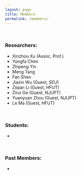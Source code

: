 ```yaml
---
layout: page
title: Members
permalink: /members/
---
```


<br>

### Researchers:

- Xinzhou Xu (Assoc. Prof.)
- Yongfa Chen
- Zhipeng Yin
- Meng Tang
- Fan Shen
- Jiaxin Wu (Guest, SEU)
- Ziqian Li (Guest, HFUT)
- Zirui Ge (Guest, NJUPT)
- Yuanyuan Zhou (Guest, NJUPT)
- Le Ma (Guest, HFUT)

<br>

### Students:

- 


<br>

### Past Members:

- 

<br>
